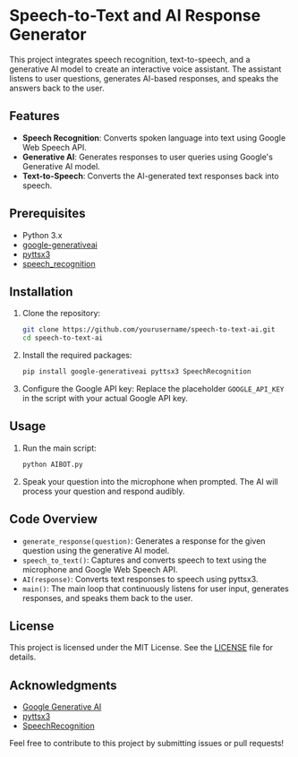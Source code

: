 # Speech-to-Text and AI Response Generator

This project integrates speech recognition, text-to-speech, and a generative AI model to create an interactive voice assistant. The assistant listens to user questions, generates AI-based responses, and speaks the answers back to the user.

## Features

- **Speech Recognition**: Converts spoken language into text using Google Web Speech API.
- **Generative AI**: Generates responses to user queries using Google's Generative AI model.
- **Text-to-Speech**: Converts the AI-generated text responses back into speech.

## Prerequisites

- Python 3.x
- [google-generativeai](https://pypi.org/project/google-generativeai/)
- [pyttsx3](https://pypi.org/project/pyttsx3/)
- [speech_recognition](https://pypi.org/project/SpeechRecognition/)

## Installation

1. Clone the repository:
    ```bash
    git clone https://github.com/yourusername/speech-to-text-ai.git
    cd speech-to-text-ai
    ```

2. Install the required packages:
    ```bash
    pip install google-generativeai pyttsx3 SpeechRecognition
    ```

3. Configure the Google API key:
   Replace the placeholder `GOOGLE_API_KEY` in the script with your actual Google API key.

## Usage

1. Run the main script:
    ```bash
    python AIBOT.py
    ```

2. Speak your question into the microphone when prompted. The AI will process your question and respond audibly.

## Code Overview

- `generate_response(question)`: Generates a response for the given question using the generative AI model.
- `speech_to_text()`: Captures and converts speech to text using the microphone and Google Web Speech API.
- `AI(response)`: Converts text responses to speech using pyttsx3.
- `main()`: The main loop that continuously listens for user input, generates responses, and speaks them back to the user.

## License

This project is licensed under the MIT License. See the [LICENSE](LICENSE) file for details.

## Acknowledgments

- [Google Generative AI](https://developers.google.com/generative-ai)
- [pyttsx3](https://github.com/nateshmbhat/pyttsx3)
- [SpeechRecognition](https://github.com/Uberi/speech_recognition)

Feel free to contribute to this project by submitting issues or pull requests!
